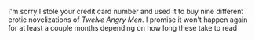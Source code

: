 I'm sorry I stole your credit card number and used it to buy nine different erotic novelizations of _Twelve Angry Men_. I promise it won't happen again for at least a couple months depending on how long these take to read 

